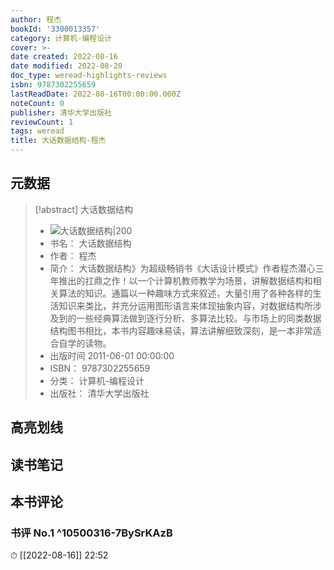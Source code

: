 ```yaml
---
author: 程杰
bookId: '3300013357'
category: 计算机-编程设计
cover: >-
date created: 2022-08-16
date modified: 2022-08-20
doc_type: weread-highlights-reviews
isbn: 9787302255659
lastReadDate: 2022-08-16T00:00:00.000Z
noteCount: 0
publisher: 清华大学出版社
reviewCount: 1
tags: weread
title: 大话数据结构-程杰
---
```


## 元数据

> [!abstract] 大话数据结构
> - ![ 大话数据结构|200](https://weread-1258476243.file.myqcloud.com/weread/cover/57/3300013357/t7_3300013357.jpg)
> - 书名： 大话数据结构
> - 作者： 程杰
> - 简介： 大话数据结构》为超级畅销书《大话设计模式》作者程杰潜心三年推出的扛鼎之作！以一个计算机教师教学为场景，讲解数据结构和相关算法的知识。通篇以一种趣味方式来叙述，大量引用了各种各样的生活知识来类比，并充分运用图形语言来体现抽象内容，对数据结构所涉及到的一些经典算法做到逐行分析、多算法比较。与市场上的同类数据结构图书相比，本书内容趣味易读，算法讲解细致深刻，是一本非常适合自学的读物。
> - 出版时间 2011-06-01 00:00:00
> - ISBN： 9787302255659
> - 分类： 计算机-编程设计
> - 出版社： 清华大学出版社

## 高亮划线

## 读书笔记

## 本书评论

### 书评 No.1 ^10500316-7BySrKAzB

⏱ [[2022-08-16]] 22:52
